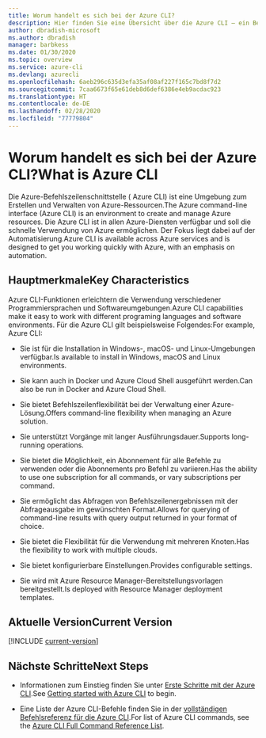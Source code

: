 ```yaml
---
title: Worum handelt es sich bei der Azure CLI?
description: Hier finden Sie eine Übersicht über die Azure CLI – ein Befehlszeilenschnittstellentool zum Erstellen und Verwalten von Azure-Ressourcen, das jetzt in Windows-, macOS- und Linux-Umgebungen verfügbar ist.
author: dbradish-microsoft
ms.author: dbradish
manager: barbkess
ms.date: 01/30/2020
ms.topic: overview
ms.service: azure-cli
ms.devlang: azurecli
ms.openlocfilehash: 6aeb296c635d3efa35af08af227f165c7bd8f7d2
ms.sourcegitcommit: 7caa6673f65e61deb8d6def6386e4eb9acdac923
ms.translationtype: HT
ms.contentlocale: de-DE
ms.lasthandoff: 02/28/2020
ms.locfileid: "77779804"
---
```

# <a name="what-is-azure-cli"></a><span data-ttu-id="06a34-103">Worum handelt es sich bei der Azure CLI?</span><span class="sxs-lookup"><span data-stu-id="06a34-103">What is Azure CLI</span></span>

<span data-ttu-id="06a34-104">Die Azure-Befehlszeilenschnittstelle ( Azure CLI) ist eine Umgebung zum Erstellen und Verwalten von Azure-Ressourcen.</span><span class="sxs-lookup"><span data-stu-id="06a34-104">The Azure command-line interface (Azure CLI) is an environment to create and manage Azure resources.</span></span>  <span data-ttu-id="06a34-105">Die Azure CLI ist in allen Azure-Diensten verfügbar und soll die schnelle Verwendung von Azure ermöglichen. Der Fokus liegt dabei auf der Automatisierung.</span><span class="sxs-lookup"><span data-stu-id="06a34-105">Azure CLI is available across Azure services and is designed to get you working quickly with Azure, with an emphasis on automation.</span></span>

## <a name="key-characteristics"></a><span data-ttu-id="06a34-106">Hauptmerkmale</span><span class="sxs-lookup"><span data-stu-id="06a34-106">Key Characteristics</span></span>

<span data-ttu-id="06a34-107">Azure CLI-Funktionen erleichtern die Verwendung verschiedener Programmiersprachen und Softwareumgebungen.</span><span class="sxs-lookup"><span data-stu-id="06a34-107">Azure CLI capabilities make it easy to work with different programing languages and software environments.</span></span>  <span data-ttu-id="06a34-108">Für die Azure CLI gilt beispielsweise Folgendes:</span><span class="sxs-lookup"><span data-stu-id="06a34-108">For example, Azure CLI:</span></span>

- <span data-ttu-id="06a34-109">Sie ist für die Installation in Windows-, macOS- und Linux-Umgebungen verfügbar.</span><span class="sxs-lookup"><span data-stu-id="06a34-109">Is available to install in Windows, macOS and Linux environments.</span></span>

- <span data-ttu-id="06a34-110">Sie kann auch in Docker und Azure Cloud Shell ausgeführt werden.</span><span class="sxs-lookup"><span data-stu-id="06a34-110">Can also be run in Docker and Azure Cloud Shell.</span></span>
- <span data-ttu-id="06a34-111">Sie bietet Befehlszeilenflexibilität bei der Verwaltung einer Azure-Lösung.</span><span class="sxs-lookup"><span data-stu-id="06a34-111">Offers command-line flexibility when managing an Azure solution.</span></span>

- <span data-ttu-id="06a34-112">Sie unterstützt Vorgänge mit langer Ausführungsdauer.</span><span class="sxs-lookup"><span data-stu-id="06a34-112">Supports long-running operations.</span></span>
- <span data-ttu-id="06a34-113">Sie bietet die Möglichkeit, ein Abonnement für alle Befehle zu verwenden oder die Abonnements pro Befehl zu variieren.</span><span class="sxs-lookup"><span data-stu-id="06a34-113">Has the ability to use one subscription for all commands, or vary subscriptions per command.</span></span>
- <span data-ttu-id="06a34-114">Sie ermöglicht das Abfragen von Befehlszeilenergebnissen mit der Abfrageausgabe im gewünschten Format.</span><span class="sxs-lookup"><span data-stu-id="06a34-114">Allows for querying of command-line results with query output returned in your format of choice.</span></span>
- <span data-ttu-id="06a34-115">Sie bietet die Flexibilität für die Verwendung mit mehreren Knoten.</span><span class="sxs-lookup"><span data-stu-id="06a34-115">Has the flexibility to work with multiple clouds.</span></span>
- <span data-ttu-id="06a34-116">Sie bietet konfigurierbare Einstellungen.</span><span class="sxs-lookup"><span data-stu-id="06a34-116">Provides configurable settings.</span></span>
- <span data-ttu-id="06a34-117">Sie wird mit Azure Resource Manager-Bereitstellungsvorlagen bereitgestellt.</span><span class="sxs-lookup"><span data-stu-id="06a34-117">Is deployed with Resource Manager deployment templates.</span></span>

## <a name="current-version"></a><span data-ttu-id="06a34-118">Aktuelle Version</span><span class="sxs-lookup"><span data-stu-id="06a34-118">Current Version</span></span>

[!INCLUDE [current-version](includes/current-version.md)]

## <a name="next-steps"></a><span data-ttu-id="06a34-119">Nächste Schritte</span><span class="sxs-lookup"><span data-stu-id="06a34-119">Next Steps</span></span>

- <span data-ttu-id="06a34-120">Informationen zum Einstieg finden Sie unter [Erste Schritte mit der Azure CLI](get-started-with-azure-cli.md).</span><span class="sxs-lookup"><span data-stu-id="06a34-120">See [Getting started with Azure CLI](get-started-with-azure-cli.md) to begin.</span></span>

- <span data-ttu-id="06a34-121">Eine Liste der Azure CLI-Befehle finden Sie in der [vollständigen Befehlsreferenz für die Azure CLI](/cli/azure/reference-index).</span><span class="sxs-lookup"><span data-stu-id="06a34-121">For list of Azure CLI commands, see the [Azure CLI Full Command Reference List](/cli/azure/reference-index).</span></span>

